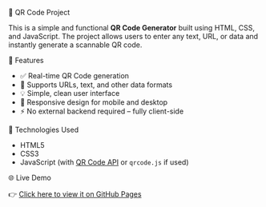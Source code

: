 🔲 QR Code Project

This is a simple and functional **QR Code Generator** built using HTML, CSS, and JavaScript. The project allows users to enter any text, URL, or data and instantly generate a scannable QR code.

🚀 Features

* ✅ Real-time QR Code generation
* 📄 Supports URLs, text, and other data formats
* 💡 Simple, clean user interface
* 📱 Responsive design for mobile and desktop
* ⚡ No external backend required – fully client-side

🔧 Technologies Used

* HTML5
* CSS3
* JavaScript (with [QR Code API](https://goqr.me/api/) or `qrcode.js` if used)

🌐 Live Demo

👉 [Click here to view it on GitHub Pages](https://harshallathiya.github.io/QR-Code-Project_/bqr.html)
